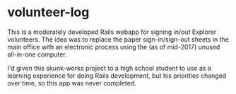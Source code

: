 # volunteer-log

This is a moderately developed Rails webapp for signing in/out Explorer volunteers. 
The idea was to replace the paper sign-in/sign-out sheets in the main office with an electronic process using 
the (as of mid-2017) unused all-in-one computer.

I'd given this skunk-works project to a high school student to use as a learning experience for doing Rails 
development, but his priorities changed over time, so this app was never completed.
